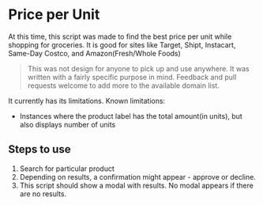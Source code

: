 # Price per Unit

At this time, this script was made to find the best price per unit while shopping for groceries.
It is good for sites like Target, Shipt, Instacart, Same-Day Costco, and Amazon(Fresh/Whole Foods)

> This was not design for anyone to pick up and use anywhere. It was written with a fairly specific purpose in mind. Feedback and pull requests welcome to add more to the available domain list.

It currently has its limitations.
Known limitations:
- Instances where the product label has the total amount(in units), but also displays number of units


## Steps to use
1. Search for particular product
2. Depending on results, a confirmation might appear - approve or decline.
3. This script should show a modal with results. No modal appears if there are no results.
